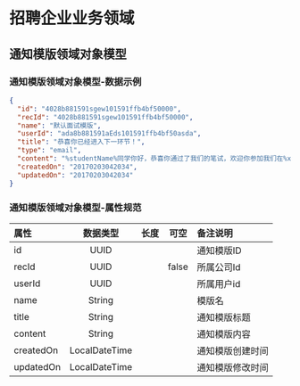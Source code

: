 # 招聘企业业务领域

## 通知模版领域对象模型

### 通知模版领域对象模型-数据示例

```json
{
  "id": "4028b881591sgew101591ffb4bf50000",
  "recId": "4028b881591sgew101591ffb4bf50000",
  "name": "默认面试模版",
  "userId": "ada8b881591aEds101591ffb4bf50asda",
  "title": "恭喜你已经进入下一环节！",
  "type": "email",
  "content": "%studentName%同学你好，恭喜你通过了我们的笔试，欢迎你参加我们在%xxplcae%的面试，百度校园招聘组，联系电话%mobile%",
  "createdOn": "20170203042034",
  "updatedOn": "20170203042034"
}
```

### 通知模版领域对象模型-属性规范

| 属性 | 数据类型 | 长度 | 可空 | 备注说明  |
|:----|:--------:|:-----:|:----:|:--------------|
| id | UUID |  |  | 通知模版ID |
| recId | UUID | |false |所属公司Id |
| userId | UUID |  |  | 所属用户id |
| name | String |  |  | 模版名 |
| title | String |  |  | 通知模版标题 |
| content | String |  |  | 通知模版内容 |
| createdOn | LocalDateTime |  |  | 通知模版创建时间 |
| updatedOn | LocalDateTime |  |  | 通知模版修改时间 |